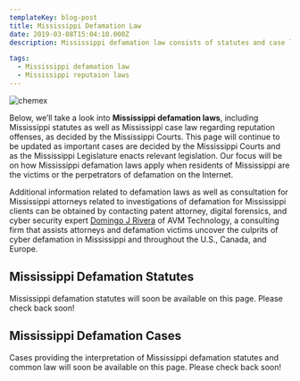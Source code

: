 ```yaml
---
templateKey: blog-post
title: Mississippi Defamation Law
date: 2019-03-08T15:04:10.000Z
description: Mississippi defamation law consists of statutes and case law.  Defamation law in Mississippi may include libel, slander, false light, intereference with business relations, and other torts.  

tags:
  - Mississippi defamation law
  - Mississippi reputaion laws
---
```

![chemex](/img/chemex.jpg)

Below, we’ll take a look into **Mississippi defamation laws**, including Mississippi statutes as well as Mississippi case law regarding reputation offenses, as decided by the Mississippi Courts.  This page will continue to be updated as important cases are decided by the Mississippi Courts and as the Mississippi Legislature enacts relevant legislation.  Our focus will be on how Mississippi defamation laws apply when residents of Mississippi are the victims or the perpetrators of defamation on the Internet.

Additional information related to defamation laws as well as consultation for Mississippi attorneys related to investigations of defamation for Mississippi clients can be obtained by contacting patent attorney, digital forensics, and cyber security expert [Domingo J Rivera](http://www.cybercomputerforensics.com) of AVM Technology, a consulting firm that assists attorneys and defamation victims uncover the culprits of cyber defamation in Mississippi and throughout the U.S., Canada, and Europe. 

## Mississippi Defamation Statutes

Mississippi defamation statutes will soon be available on this page.  Please check back soon! 

## Mississippi Defamation Cases

Cases providing the interpretation of Mississippi defamation statutes and common law will soon be available on this page.  Please check back soon! 
